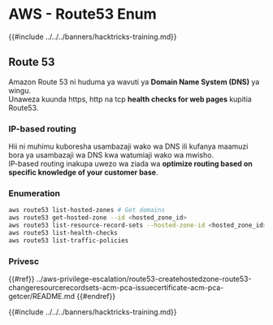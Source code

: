 # AWS - Route53 Enum

{{#include ../../../banners/hacktricks-training.md}}

## Route 53

Amazon Route 53 ni huduma ya wavuti ya **Domain Name System (DNS)** ya wingu.\
Unaweza kuunda https, http na tcp **health checks for web pages** kupitia Route53.

### IP-based routing <a href="#routing-policy-ipbased" id="routing-policy-ipbased"></a>

Hii ni muhimu kuboresha usambazaji wako wa DNS ili kufanya maamuzi bora ya usambazaji wa DNS kwa watumiaji wako wa mwisho.\
IP-based routing inakupa uwezo wa ziada wa **optimize routing based on specific knowledge of your customer base**.

### Enumeration
```bash
aws route53 list-hosted-zones # Get domains
aws route53 get-hosted-zone --id <hosted_zone_id>
aws route53 list-resource-record-sets --hosted-zone-id <hosted_zone_id> # Get all records
aws route53 list-health-checks
aws route53 list-traffic-policies
```
### Privesc

{{#ref}}
../aws-privilege-escalation/route53-createhostedzone-route53-changeresourcerecordsets-acm-pca-issuecertificate-acm-pca-getcer/README.md
{{#endref}}

{{#include ../../../banners/hacktricks-training.md}}

